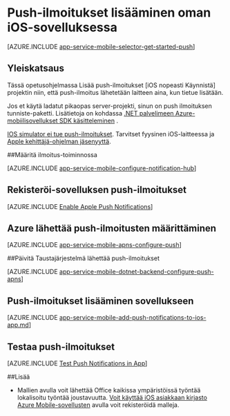 <properties
    pageTitle="Push-ilmoitukset lisääminen iOS-sovelluksessa Azure Mobile-sovellusten kanssa"
    description="Opettele Azure Mobile-sovellusten avulla voit lähettää push-ilmoitukset iOS-sovellukseen."
    services="app-service\mobile"
    documentationCenter="ios"
    manager="yochayk"
    editor=""
    authors="ysxu"/>

<tags
    ms.service="app-service-mobile"
    ms.workload="mobile"
    ms.tgt_pltfrm="mobile-ios"
    ms.devlang="objective-c"
    ms.topic="article"
    ms.date="10/10/2016"
    ms.author="yuaxu"/>


# <a name="add-push-notifications-to-your-ios-app"></a>Push-ilmoitukset lisääminen oman iOS-sovelluksessa

[AZURE.INCLUDE [app-service-mobile-selector-get-started-push](../../includes/app-service-mobile-selector-get-started-push.md)]

## <a name="overview"></a>Yleiskatsaus
Tässä opetusohjelmassa Lisää push-ilmoitukset [iOS nopeasti Käynnistä] projektin niin, että push-ilmoitus lähetetään laitteen aina, kun tietue lisätään.

Jos et käytä ladatut pikaopas server-projekti, sinun on push ilmoituksen tunniste-paketti. Lisätietoja on kohdassa [.NET palvelimeen Azure-mobiilisovellukset SDK käsitteleminen](app-service-mobile-dotnet-backend-how-to-use-server-sdk.md) .

[IOS simulator ei tue push-ilmoitukset](https://developer.apple.com/library/ios/documentation/IDEs/Conceptual/iOS_Simulator_Guide/TestingontheiOSSimulator.html). Tarvitset fyysinen iOS-laitteessa ja [Apple kehittäjä-ohjelman jäsenyyttä](https://developer.apple.com/programs/ios/).

##<a name="configure-hub"></a>Määritä ilmoitus-toiminnossa

[AZURE.INCLUDE [app-service-mobile-configure-notification-hub](../../includes/app-service-mobile-configure-notification-hub.md)]

## <a id="register"></a>Rekisteröi-sovelluksen push-ilmoitukset

[AZURE.INCLUDE [Enable Apple Push Notifications](../../includes/enable-apple-push-notifications.md)]

## <a name="configure-azure-to-send-push-notifications"></a>Azure lähettää push-ilmoitusten määrittäminen

[AZURE.INCLUDE [app-service-mobile-apns-configure-push](../../includes/app-service-mobile-apns-configure-push.md)]

##<a id="update-server"></a>Päivitä Taustajärjestelmä lähettää push-ilmoitukset

[AZURE.INCLUDE [app-service-mobile-dotnet-backend-configure-push-apns](../../includes/app-service-mobile-dotnet-backend-configure-push-apns.md)]

## <a id="add-push"></a>Push-ilmoitukset lisääminen sovellukseen

[AZURE.INCLUDE [app-service-mobile-add-push-notifications-to-ios-app.md](../../includes/app-service-mobile-add-push-notifications-to-ios-app.md)]

## <a id="test"></a>Testaa push-ilmoitukset

[AZURE.INCLUDE [Test Push Notifications in App](../../includes/test-push-notifications-in-app.md)]

##<a id="more"></a>Lisää

* Mallien avulla voit lähettää Office kaikissa ympäristöissä työntää lokalisoitu työntää joustavuutta. [Voit käyttää iOS asiakkaan kirjasto Azure Mobile-sovellusten](app-service-mobile-ios-how-to-use-client-library.md#templates) avulla voit rekisteröidä malleja.

<!-- Anchors.  -->

<!-- Images. -->

<!-- URLs. -->
[iOS-pikaopas]: app-service-mobile-ios-get-started.md

